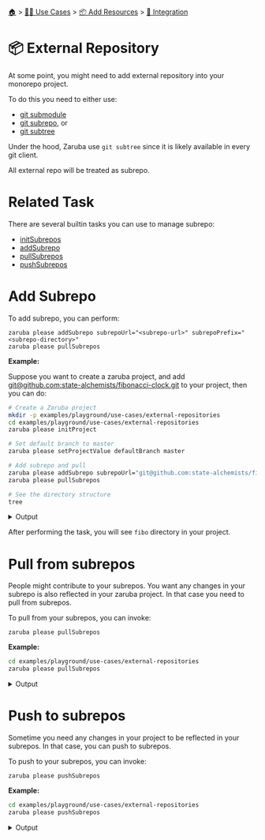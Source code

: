 <!--startTocHeader-->
[🏠](../../../README.md) > [👷🏽 Use Cases](../../README.md) > [📦 Add Resources](../README.md) > [🧩 Integration](README.md)
# 📦 External Repository
<!--endTocHeader-->


At some point, you might need to add external repository into your monorepo project.

To do this you need to either use:

* [git submodule](https://git-scm.com/book/en/v2/Git-Tools-Submodules)
* [git subrepo](https://github.com/ingydotnet/git-subrepo), or
* [git subtree](https://www.atlassian.com/git/tutorials/git-subtree)

Under the hood, Zaruba use `git subtree` since it is likely available in every git client.

All external repo will be treated as subrepo.

# Related Task

There are several builtin tasks you can use to manage subrepo:

* [initSubrepos](../../../core-tasks/initSubrepos.md)
* [addSubrepo](../../../core-tasks/addSubrepo.md)
* [pullSubrepos](../../../core-tasks/pullSubrepos.md)
* [pushSubrepos](../../../core-tasks/pushSubrepos.md)


# Add Subrepo

To add subrepo, you can perform:

```
zaruba please addSubrepo subrepoUrl="<subrepo-url>" subrepoPrefix="<subrepo-directory>" 
zaruba please pullSubrepos 

```

__Example:__

Suppose you want to create a zaruba project, and add [git@github.com:state-alchemists/fibonacci-clock.git](https://github.com/state-alchemists/fibonacci-clock) to your project, then you can do:

<!--startCode-->
```bash
# Create a Zaruba project
mkdir -p examples/playground/use-cases/external-repositories
cd examples/playground/use-cases/external-repositories
zaruba please initProject

# Set default branch to master
zaruba please setProjectValue defaultBranch master

# Add subrepo and pull
zaruba please addSubrepo subrepoUrl="git@github.com:state-alchemists/fibonacci-clock.git" subrepoPrefix="fibo" 
zaruba please pullSubrepos 

# See the directory structure
tree
```
 
<details>
<summary>Output</summary>
 
```````
💀 🔎 Job Starting...
         Elapsed Time: 1.502µs
         Current Time: 20:57:44
💀 🏁 Run 🚧 'initProject' command on /home/gofrendi/zaruba/docs/examples/playground/use-cases/external-repositories
💀    🚀 initProject          🚧 20:57:44.302 Initialized empty Git repository in /home/gofrendi/zaruba/docs/examples/playground/use-cases/external-repositories/.git/
💀    🚀 initProject          🚧 20:57:44.308 🎉🎉🎉
💀    🚀 initProject          🚧 20:57:44.308 Project created
💀 🎉 Successfully running 🚧 'initProject' command
💀 🔎 Job Running...
         Elapsed Time: 114.816937ms
         Current Time: 20:57:44
💀 🎉 🎉🎉🎉🎉🎉🎉🎉🎉🎉🎉🎉
💀 🎉 Job Complete!!! 🎉🎉🎉
💀 🔥 Terminating
💀 🔎 Job Ended...
         Elapsed Time: 315.44605ms
         Current Time: 20:57:44
zaruba please initProject  
zaruba please setProjectValue defaultBranch master -e '/home/gofrendi/zaruba/docs/examples/playground/use-cases/external-repositories/.env' -v '/home/gofrendi/zaruba/docs/examples/playground/use-cases/external-repositories/default.values.yaml'
🔥 Command   : zaruba please
🔥 Arguments : ["setProjectValue","defaultBranch","master"]
🔥 Stderr    : value of input variable 'variableName' does not match '^.+$': 
💀 🔎 Job Starting...
         Elapsed Time: 1.304µs
         Current Time: 20:57:44
💀 🏁 Run 🔎 'zrbIsProject' command on /home/gofrendi/zaruba/docs/examples/playground/use-cases/external-repositories
💀    🚀 zrbIsProject         🔎 20:57:44.949 Current directory is a valid zaruba project
💀 🎉 Successfully running 🔎 'zrbIsProject' command
💀 🏁 Run 🥂 'addSubrepo' command on /home/gofrendi/zaruba/docs/examples/playground/use-cases/external-repositories
💀    🚀 addSubrepo           🥂 20:57:45.065 🎉🎉🎉
💀    🚀 addSubrepo           🥂 20:57:45.065 Subrepo fibo has been added
💀 🎉 Successfully running 🥂 'addSubrepo' command
💀 🔎 Job Running...
         Elapsed Time: 221.483915ms
         Current Time: 20:57:45
💀 🎉 🎉🎉🎉🎉🎉🎉🎉🎉🎉🎉🎉
💀 🎉 Job Complete!!! 🎉🎉🎉
💀 🔥 Terminating
💀 🔎 Job Ended...
         Elapsed Time: 422.274701ms
         Current Time: 20:57:45
zaruba please addSubrepo -e '/home/gofrendi/zaruba/docs/examples/playground/use-cases/external-repositories/.env' -v 'subrepoUrl=git@github.com:state-alchemists/fibonacci-clock.git' -v 'subrepoPrefix=fibo' -v '/home/gofrendi/zaruba/docs/examples/playground/use-cases/external-repositories/default.values.yaml'
💀 🔎 Job Starting...
         Elapsed Time: 1.289µs
         Current Time: 20:57:45
💀 🏁 Run 🔎 'zrbIsProject' command on /home/gofrendi/zaruba/docs/examples/playground/use-cases/external-repositories
💀 🏁 Run 🔍 'zrbIsValidSubrepos' command on /home/gofrendi/zaruba/docs/examples/playground/use-cases/external-repositories
💀    🚀 zrbIsProject         🔎 20:57:45.514 Current directory is a valid zaruba project
💀    🚀 zrbIsValidSubrepos   🔍 20:57:45.514 All Subrepos are valid
💀 🎉 Successfully running 🔍 'zrbIsValidSubrepos' command
💀 🎉 Successfully running 🔎 'zrbIsProject' command
💀 🏁 Run 📦 'initSubrepos' command on /home/gofrendi/zaruba/docs/examples/playground/use-cases/external-repositories
💀    🚀 initSubrepos         📦 20:57:45.775 fibo origin is not exist
💀    🚀 initSubrepos         📦 20:57:45.782 [master (root-commit) 41cb82e] 💀 Save works before pulling from git@github.com:state-alchemists/fibonacci-clock.git
💀    🚀 initSubrepos         📦 20:57:45.782  3 files changed, 92 insertions(+)
💀    🚀 initSubrepos         📦 20:57:45.782  create mode 100644 .gitignore
💀    🚀 initSubrepos         📦 20:57:45.782  create mode 100644 default.values.yaml
💀    🚀 initSubrepos         📦 20:57:45.782  create mode 100644 index.zaruba.yaml
💀    🚀 initSubrepos         📦 20:57:45.799 git fetch fibo master
💀 🔥 🚀 initSubrepos         📦 20:57:49.224 warning: no common commits
💀 🔥 🚀 initSubrepos         📦 20:57:49.7   From github.com:state-alchemists/fibonacci-clock
💀 🔥 🚀 initSubrepos         📦 20:57:49.7    * branch            master     -> FETCH_HEAD
💀 🔥 🚀 initSubrepos         📦 20:57:49.701  * [new branch]      master     -> fibo/master
💀 🔥 🚀 initSubrepos         📦 20:57:49.717 Added dir 'fibo'
💀 🔥 🚀 initSubrepos         📦 20:57:53.442 From github.com:state-alchemists/fibonacci-clock
💀 🔥 🚀 initSubrepos         📦 20:57:53.442  * branch            master     -> FETCH_HEAD
💀 🔥 🚀 initSubrepos         📦 20:57:57.227 From github.com:state-alchemists/fibonacci-clock
💀 🔥 🚀 initSubrepos         📦 20:57:57.227  * branch            master     -> FETCH_HEAD
💀    🚀 initSubrepos         📦 20:57:57.521 Already up to date.
💀    🚀 initSubrepos         📦 20:57:57.522 🎉🎉🎉
💀    🚀 initSubrepos         📦 20:57:57.522 Subrepos Initialized
💀 🎉 Successfully running 📦 'initSubrepos' command
💀 🏁 Run 🔽 'pullSubrepos' command on /home/gofrendi/zaruba/docs/examples/playground/use-cases/external-repositories
💀    🚀 pullSubrepos         🔽 20:57:57.641 On branch master
💀    🚀 pullSubrepos         🔽 20:57:57.641 nothing to commit, working tree clean
💀 🔥 🚀 pullSubrepos         🔽 20:58:00.526 From github.com:state-alchemists/fibonacci-clock
💀 🔥 🚀 pullSubrepos         🔽 20:58:00.526  * branch            master     -> FETCH_HEAD
💀    🚀 pullSubrepos         🔽 20:58:00.883 Already up to date.
💀    🚀 pullSubrepos         🔽 20:58:00.884 🎉🎉🎉
💀    🚀 pullSubrepos         🔽 20:58:00.884 Subrepos pulled
💀 🎉 Successfully running 🔽 'pullSubrepos' command
💀 🔎 Job Running...
         Elapsed Time: 15.475671323s
         Current Time: 20:58:00
💀 🎉 🎉🎉🎉🎉🎉🎉🎉🎉🎉🎉🎉
💀 🎉 Job Complete!!! 🎉🎉🎉
💀 🔥 Terminating
💀 🔎 Job Ended...
         Elapsed Time: 15.677515828s
         Current Time: 20:58:01
zaruba please pullSubrepos -e '/home/gofrendi/zaruba/docs/examples/playground/use-cases/external-repositories/.env' -v '/home/gofrendi/zaruba/docs/examples/playground/use-cases/external-repositories/default.values.yaml'
.
├── default.values.yaml
├── fibo
│   ├── Dockerfile
│   ├── README.md
│   ├── bootstrap.unity.css
│   ├── index.css
│   ├── index.html
│   ├── index.js
│   ├── jquery.js
│   ├── sample.env
│   └── start.sh
├── index.zaruba.yaml
└── log.zaruba.csv

1 directory, 12 files
```````
</details>
<!--endCode-->

After performing the task, you will see `fibo` directory in your project.

# Pull from subrepos

People might contribute to your subrepos. You want any changes in your subrepo is also reflected in your zaruba project. In that case you need to pull from subrepos.

To pull from your subrepos, you can invoke:

```
zaruba please pullSubrepos
```

__Example:__

<!--startCode-->
```bash
cd examples/playground/use-cases/external-repositories
zaruba please pullSubrepos
```
 
<details>
<summary>Output</summary>
 
```````
💀 🔎 Job Starting...
         Elapsed Time: 1.329µs
         Current Time: 20:58:01
💀 🏁 Run 🔎 'zrbIsProject' command on /home/gofrendi/zaruba/docs/examples/playground/use-cases/external-repositories
💀 🏁 Run 🔍 'zrbIsValidSubrepos' command on /home/gofrendi/zaruba/docs/examples/playground/use-cases/external-repositories
💀    🚀 zrbIsProject         🔎 20:58:01.347 Current directory is a valid zaruba project
💀    🚀 zrbIsValidSubrepos   🔍 20:58:01.347 All Subrepos are valid
💀 🎉 Successfully running 🔎 'zrbIsProject' command
💀 🎉 Successfully running 🔍 'zrbIsValidSubrepos' command
💀 🏁 Run 📦 'initSubrepos' command on /home/gofrendi/zaruba/docs/examples/playground/use-cases/external-repositories
💀    🚀 initSubrepos         📦 20:58:01.608 🎉🎉🎉
💀    🚀 initSubrepos         📦 20:58:01.608 Subrepos Initialized
💀 🎉 Successfully running 📦 'initSubrepos' command
💀 🏁 Run 🔽 'pullSubrepos' command on /home/gofrendi/zaruba/docs/examples/playground/use-cases/external-repositories
💀    🚀 pullSubrepos         🔽 20:58:01.725 On branch master
💀    🚀 pullSubrepos         🔽 20:58:01.725 nothing to commit, working tree clean
💀 🔥 🚀 pullSubrepos         🔽 20:58:04.699 From github.com:state-alchemists/fibonacci-clock
💀 🔥 🚀 pullSubrepos         🔽 20:58:04.699  * branch            master     -> FETCH_HEAD
💀    🚀 pullSubrepos         🔽 20:58:04.99  Already up to date.
💀    🚀 pullSubrepos         🔽 20:58:04.99  🎉🎉🎉
💀    🚀 pullSubrepos         🔽 20:58:04.99  Subrepos pulled
💀 🎉 Successfully running 🔽 'pullSubrepos' command
💀 🔎 Job Running...
         Elapsed Time: 3.749391112s
         Current Time: 20:58:05
💀 🎉 🎉🎉🎉🎉🎉🎉🎉🎉🎉🎉🎉
💀 🎉 Job Complete!!! 🎉🎉🎉
💀 🔥 Terminating
💀 🔎 Job Ended...
         Elapsed Time: 3.950897438s
         Current Time: 20:58:05
zaruba please pullSubrepos -e '/home/gofrendi/zaruba/docs/examples/playground/use-cases/external-repositories/.env' -v '/home/gofrendi/zaruba/docs/examples/playground/use-cases/external-repositories/default.values.yaml'
```````
</details>
<!--endCode-->

# Push to subrepos

Sometime you need any changes in your project to be reflected in your subrepos. In that case, you can push to subrepos.

To push to your subrepos, you can invoke:

```
zaruba please pushSubrepos
```

__Example:__

<!--startCode-->
```bash
cd examples/playground/use-cases/external-repositories
zaruba please pushSubrepos
```
 
<details>
<summary>Output</summary>
 
```````
💀 🔎 Job Starting...
         Elapsed Time: 1.425µs
         Current Time: 20:58:05
💀 🏁 Run 🔎 'zrbIsProject' command on /home/gofrendi/zaruba/docs/examples/playground/use-cases/external-repositories
💀 🏁 Run 🔗 'updateProjectLinks' command on /home/gofrendi/zaruba/docs/examples/playground/use-cases/external-repositories
💀 🏁 Run 🔍 'zrbIsValidSubrepos' command on /home/gofrendi/zaruba/docs/examples/playground/use-cases/external-repositories
💀    🚀 zrbIsProject         🔎 20:58:05.477 Current directory is a valid zaruba project
💀    🚀 updateProjectLinks   🔗 20:58:05.477 🎉🎉🎉
💀    🚀 updateProjectLinks   🔗 20:58:05.477 Links updated
💀    🚀 zrbIsValidSubrepos   🔍 20:58:05.479 All Subrepos are valid
💀 🎉 Successfully running 🔎 'zrbIsProject' command
💀 🎉 Successfully running 🔗 'updateProjectLinks' command
💀 🎉 Successfully running 🔍 'zrbIsValidSubrepos' command
💀 🏁 Run 📦 'initSubrepos' command on /home/gofrendi/zaruba/docs/examples/playground/use-cases/external-repositories
💀    🚀 initSubrepos         📦 20:58:05.739 🎉🎉🎉
💀    🚀 initSubrepos         📦 20:58:05.739 Subrepos Initialized
💀 🎉 Successfully running 📦 'initSubrepos' command
💀 🏁 Run 🔼 'pushSubrepos' command on /home/gofrendi/zaruba/docs/examples/playground/use-cases/external-repositories
💀    🚀 pushSubrepos         🔼 20:58:05.858 On branch master
💀    🚀 pushSubrepos         🔼 20:58:05.858 nothing to commit, working tree clean
💀    🚀 pushSubrepos         🔼 20:58:05.871 git push using:  fibo master
💀 🔥 🚀 pushSubrepos         🔼 20:58:09.061 1/3 (0) [0]2/3 (0) [0]3/3 (0) [0]3/3 (1) [1]3/3 (1) [2]Everything up-to-date
💀    🚀 pushSubrepos         🔼 20:58:09.061 🎉🎉🎉
💀    🚀 pushSubrepos         🔼 20:58:09.061 Subrepos pushed
💀 🎉 Successfully running 🔼 'pushSubrepos' command
💀 🔎 Job Running...
         Elapsed Time: 3.691362403s
         Current Time: 20:58:09
💀 🎉 🎉🎉🎉🎉🎉🎉🎉🎉🎉🎉🎉
💀 🎉 Job Complete!!! 🎉🎉🎉
💀 🔥 Terminating
💀 🔎 Job Ended...
         Elapsed Time: 3.892742912s
         Current Time: 20:58:09
zaruba please pushSubrepos -e '/home/gofrendi/zaruba/docs/examples/playground/use-cases/external-repositories/.env' -v '/home/gofrendi/zaruba/docs/examples/playground/use-cases/external-repositories/default.values.yaml'
```````
</details>
<!--endCode-->


<!--startTocSubTopic-->
<!--endTocSubTopic-->